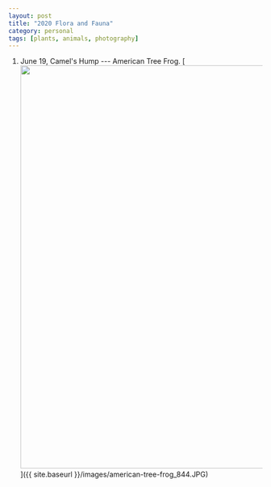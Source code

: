 ```yaml
---
layout: post
title: "2020 Flora and Fauna"
category: personal
tags: [plants, animals, photography]
---
```


1. June 19, Camel's Hump --- American Tree Frog.
[<img src="{{ site.baseurl }}/images/american-tree-frog_844.JPG" width="800">]({{ site.baseurl }}/images/american-tree-frog_844.JPG)